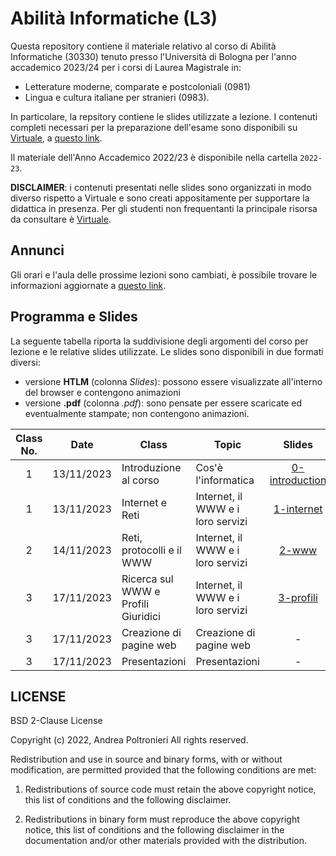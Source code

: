 # Abilità Informatiche (L3)

Questa repository contiene il materiale relativo al corso di Abilità Informatiche (30330) tenuto presso l'Università di Bologna per l'anno accademico 2023/24 per i corsi di Laurea Magistrale in:

- Letterature moderne, comparate e postcoloniali (0981)
- Lingua e cultura italiane per stranieri (0983).

In particolare, la repsitory contiene le slides utilizzate a lezione. I contenuti completi necessari per la preparazione dell'esame sono disponibili su [Virtuale](https://virtuale.unibo.it), a [questo link](https://virtuale.unibo.it/course/view.php?id=53122).

Il materiale dell'Anno Accademico 2022/23 è disponibile nella cartella `2022-23`.

**DISCLAIMER**: i contenuti presentati nelle slides sono organizzati in modo diverso rispetto a Virtuale e sono creati appositamente per supportare la didattica in presenza. Per gli studenti non frequentanti la principale risorsa da consultare è [Virtuale](https://virtuale.unibo.it/course/view.php?id=53122).

## Annunci

Gli orari e l'aula delle prossime lezioni sono cambiati, è possibile trovare le informazioni aggiornate a [questo link](https://www.unibo.it/it/didattica/insegnamenti/insegnamento/2023/327509).

## Programma e Slides

La seguente tabella riporta la suddivisione degli argomenti del corso per lezione e le relative slides utilizzate.
Le slides sono disponibili in due formati diversi:

- versione **HTLM** (colonna _Slides_): possono essere visualizzate all'interno del browser e contengono animazioni
- versione **.pdf** (colonna _.pdf_): sono pensate per essere scaricate ed eventualmente stampate; non contengono animazioni.

| **Class No.** |  **Date**  | **Class**                           | **Topic**                         |                                   **Slides**                                    |                    **.pdf**                    |
| :-----------: | :--------: | ----------------------------------- | --------------------------------- | :-----------------------------------------------------------------------------: | :--------------------------------------------: |
|       1       | 13/11/2023 | Introduzione al corso               | Cos'è l'informatica               | [0-introduction ](https://slides.com/andreapoltronieri/introduction/fullscreen) |  -  |
|       1       | 13/11/2023 | Internet e Reti                     | Internet, il WWW e i loro servizi |     [1-internet ](https://slides.com/andreapoltronieri/internet/fullscreen)     |     [1_internet.pdf](2022-23/1_Internet.pdf)      |
|       2       | 14/11/2023 | Reti, protocolli e il WWW           | Internet, il WWW e i loro servizi |          [2-www](https://slides.com/andreapoltronieri/www/fullscreen)           |           [2_www.pdf](2022-23/2_www.pdf)           |
|       3       | 17/11/2023 | Ricerca sul WWW e Profili Giuridici | Internet, il WWW e i loro servizi |            [3-profili](https://slides.com/andreapoltronieri/profili)            |       [3_profili.pdf](2022-23/3_profili.pdf)       |
|       3       | 17/11/2023 | Creazione di pagine web             | Creazione di pagine web           |                                        -                                        |          [4_html.pdf](2022-23/4_html.pdf)          |
|       3       | 17/11/2023 | Presentazioni                       | Presentazioni                     |                                        -                                        | [5_presentazioni.pdf](2022-23/5_presentazioni.pdf) |

## LICENSE

BSD 2-Clause License

Copyright (c) 2022, Andrea Poltronieri
All rights reserved.

Redistribution and use in source and binary forms, with or without
modification, are permitted provided that the following conditions are met:

1. Redistributions of source code must retain the above copyright notice, this
   list of conditions and the following disclaimer.

2. Redistributions in binary form must reproduce the above copyright notice,
   this list of conditions and the following disclaimer in the documentation
   and/or other materials provided with the distribution.
